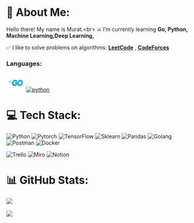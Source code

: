 # :dash: About Me:
Hello there! My name is Murat.<br\> ⚔️ I’m currently learning **Go, Python, Machine Learning,Deep Learning,**


 ✅ I like to solve problems on algorithms: [**LeetCode**](https://leetcode.com/user8562GW/) ,
  [**CodeForces**](https://codeforces.com/profile/Last_Shinobi_Of_Mathfuck)


### Languages:

<p align="left">

<a href="https://go.dev/doc/"> <img src="https://github.com/Onigatari/Onigatari/blob/master/icons/Go-Logo_Blue.svg" alt="golang" width="48" height="48"/></a>
<a href="https://www.python.org/doc/"> <img src="https://img.icons8.com/color/48/undefined/python--v1.png" alt="python" width="48" height="48"/></a>

</p>

# 💻 Tech Stack:
![Python](https://img.shields.io/badge/python-3670A0?style=for-the-badge&logo=python&logoColor=ffdd54)
![Pytorch](https://img.shields.io/badge/pytorch-%230db7ed.svg?style=for-the-badge&logo=pytorch&logoColor=white)
![TensorFlow](https://img.shields.io/badge/Tensorflow-FF6C37.svg?style=for-the-badge&logo=Tensorflow&logoColor=white)
![Sklearn](https://img.shields.io/badge/sklearn-%230db7ed.svg?style=for-the-badge&logo=sklearn&logoColor=white)
![Pandas](https://img.shields.io/badge/Pandas-%FF6C37.svg?style=for-the-badge&logo=Pandas&logoColor=red)
![Golang](https://img.shields.io/badge/golang-%230db7ed.svg?style=for-the-badge&logo=go&logoColor=white)
![Postman](https://img.shields.io/badge/Postman-FF6C37?style=for-the-badge&logo=postman&logoColor=white) 
![Docker](https://img.shields.io/badge/docker-%230db7ed.svg?style=for-the-badge&logo=docker&logoColor=white)

![Trello](https://img.shields.io/badge/Trello-%23026AA7.svg?style=for-the-badge&logo=Trello&logoColor=white) 
![Miro](https://img.shields.io/badge/Miro-yellow.svg?style=for-the-badge&logo=Miro&logoColor=black) 
![Notion](https://img.shields.io/badge/Notion-white.svg?style=for-the-badge&logo=Notion&logoColor=black) 

# 📊 GitHub Stats:
<!-- ![](https://github-readme-stats.vercel.app/api?username=melanch0lic&theme=tokyonight&hide_border=false&include_all_commits=true&count_private=true)<br/> -->
![](https://github-readme-streak-stats.herokuapp.com/?user=murolando&theme=tokyonight&hide_border=false)<br/>
<!-- ![](https://github-readme-stats.vercel.app/api/top-langs/?username=melanch0lic&theme=tokyonight&hide_border=false&include_all_commits=true&count_private=true&layout=compact) -->

[![](https://visitcount.itsvg.in/api?id=melanch0lic&icon=0&color=6)](https://visitcount.itsvg.in)

<!-- Proudly created with GPRM ( https://gprm.itsvg.in ) -->
